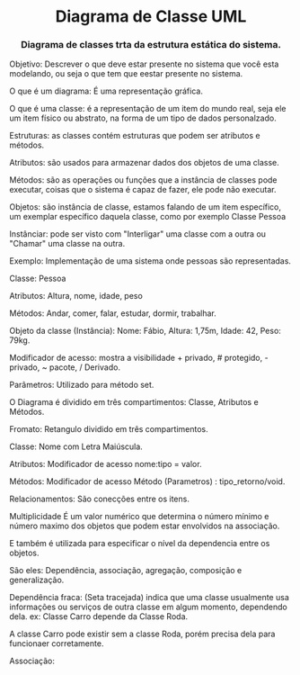 <h1 align='center'> Diagrama de Classe UML </h1>

<h3 align='center'> Diagrama de classes trta da estrutura estática do sistema. </h3>

Objetivo: Descrever o que deve estar presente no sistema que você esta modelando, ou seja o que tem que eestar presente no sistema.

O que é um diagrama: É uma representação gráfica.

O que é uma classe: é a representação de um item do mundo real, seja ele um item físico ou abstrato, na forma de um tipo de dados personalzado.

Estruturas: as classes contém estruturas que podem ser atributos e métodos.

Atributos: são usados para armazenar dados dos objetos de uma classe.

Métodos: são as operações ou funções que a instância de classes pode executar, coisas que o sistema é capaz de fazer, ele pode não executar.

Objetos: são instância de classe, estamos falando de um item específico, um exemplar específico daquela classe, como por exemplo Classe Pessoa

Instânciar: pode ser visto com "Interligar" uma classe com a outra ou "Chamar" uma classe na outra.

Exemplo: Implementação de uma sistema onde pessoas são representadas.

Classe: Pessoa

Atributos: Altura, nome, idade, peso

Métodos: Andar, comer, falar, estudar, dormir, trabalhar.

Objeto da classe (Instância): Nome: Fábio, Altura: 1,75m, Idade: 42, Peso: 79kg.

Modificador de acesso: mostra a visibilidade + privado, # protegido, - privado, ~ pacote, / Derivado.

Parâmetros: Utilizado para método set.

O Diagrama é dividido em três compartimentos:
Classe, Atributos e Métodos.

Fromato: Retangulo dividido em três compartimentos.

Classe: Nome com Letra Maiúscula.

Atributos: Modificador de acesso nome:tipo = valor.

Métodos: Modificador de acesso Método (Parametros) : tipo_retorno/void.

Relacionamentos: São conecções entre os itens.

Multiplicidade É um valor numérico que determina o número mínimo e número maximo dos objetos que podem estar envolvidos na associação.

E também é utilizada para especificar o nível da dependencia entre os objetos.

São eles: Dependência, associação, agregação, composição e generalização.

Dependência fraca: (Seta tracejada) indica que uma classe usualmente usa informações ou serviços de outra classe em algum momento, dependendo dela. ex: Classe Carro depende da Classe Roda.

A classe Carro pode existir sem a classe Roda, porém precisa dela para funcionaer corretamente.

Associação: 














